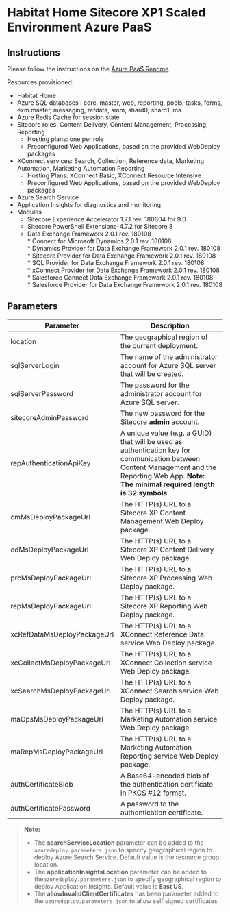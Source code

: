 # Habitat Home Sitecore XP1 Scaled Environment Azure PaaS

## Instructions

Please follow the instructions on the [Azure PaaS Readme](../Readme.md)

Resources provisioned:

  * Habitat Home  
  * Azure SQL databases : core, master, web, reporting, pools, tasks, forms, exm.master, messaging, refdata, smm, shard0, shard1, ma
  * Azure Redis Cache for session state
  * Sitecore roles: Content Delivery, Content Management, Processing, Reporting
	  * Hosting plans: one per role
	  * Preconfigured Web Applications, based on the provided WebDeploy packages
  * XConnect services: Search, Collection, Reference data, Marketing Automation, Marketing Automation Reporting
	  * Hosting Plans: XConnect Basic, XConnect Resource Intensive
	  * Preconfigured Web Applications, based on the provided WebDeploy packages
  * Azure Search Service
  * Application Insights for diagnostics and monitoring
  * Modules
	  * Sitecore Experience Accelerator 1.7.1 rev. 180604 for 9.0
	  * Sitecore PowerShell Extensions-4.7.2 for Sitecore 8
	  * Data Exchange Framework 2.0.1 rev. 180108  
			* Connect for Microsoft Dynamics 2.0.1 rev. 180108  
			* Dynamics Provider for Data Exchange Framework 2.0.1 rev. 180108  
			* Sitecore Provider for Data Exchange Framework 2.0.1 rev. 180108  
			* SQL Provider for Data Exchange Framework 2.0.1 rev. 180108  
			* xConnect Provider for Data Exchange Framework 2.0.1 rev. 180108  
			* Salesforce Connect Data Exchange Framework 2.0.1 rev. 180108  
			* Salesforce Provider for Data Exchange Framework 2.0.1 rev. 180108  

## Parameters

|Parameter                                  | Description
|-------------------------------------------|---------------------------------------------------------------------------------------------
| location                                  | The geographical region of the current deployment.
| sqlServerLogin                            | The name of the administrator account for Azure SQL server that will be created.
| sqlServerPassword                         | The password for the administrator account for Azure SQL server.
| sitecoreAdminPassword                     | The new password for the Sitecore **admin** account.
| repAuthenticationApiKey                   | A unique value (e.g. a GUID) that will be used as authentication key for communication between Content Management and the Reporting Web App. **Note: The minimal required length is 32 symbols**
| cmMsDeployPackageUrl                      | The HTTP(s) URL to a Sitecore XP Content Management Web Deploy package.
| cdMsDeployPackageUrl                      | The HTTP(s) URL to a Sitecore XP Content Delivery Web Deploy package.
| prcMsDeployPackageUrl                     | The HTTP(s) URL to a Sitecore XP Processing Web Deploy package.
| repMsDeployPackageUrl                     | The HTTP(s) URL to a Sitecore XP Reporting Web Deploy package.
| xcRefDataMsDeployPackageUrl               | The HTTP(s) URL to a XConnect Reference Data service Web Deploy package.
| xcCollectMsDeployPackageUrl               | The HTTP(s) URL to a XConnect Collection service Web Deploy package.
| xcSearchMsDeployPackageUrl                | The HTTP(s) URL to a XConnect Search service Web Deploy package.
| maOpsMsDeployPackageUrl                   | The HTTP(s) URL to a Marketing Automation service Web Deploy package.
| maRepMsDeployPackageUrl                   | The HTTP(s) URL to a Marketing Automation Reporting service Web Deploy package.
| authCertificateBlob                       | A Base64-encoded blob of the authentication certificate in PKCS #12 format.
| authCertificatePassword                   | A password to the authentication certificate.

> **Note:**
> * The **searchServiceLocation** parameter can be added to the `azuredeploy.parameters.json`
> to specify geographical region to deploy Azure Search Service. Default value is the resource
> group location.
> * The **applicationInsightsLocation** parameter can be added to the`azuredeploy.parameters.json`
> to specify geographical region to deploy Application Insights. Default value is **East US**.
> * The **allowInvalidClientCertificates** has been parameter added to the `azuredeploy.parameters.json` to allow self signed certificates
